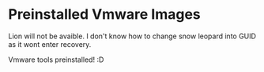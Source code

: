 # Preinstalled Vmware Images
 
Lion will not be avaible. I don't know how to change snow leopard into GUID as it wont enter recovery.

Vmware tools preinstalled! :D
